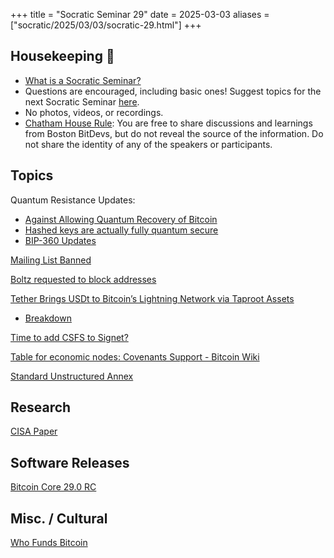 +++
title = "Socratic Seminar 29"
date = 2025-03-03
aliases = ["socratic/2025/03/03/socratic-29.html"]
+++

## Housekeeping 🧹

- [What is a Socratic Seminar?](https://bitdevs.org/about#socratic-seminars)
- Questions are encouraged, including basic ones! Suggest topics for the next Socratic Seminar [here](https://github.com/0xBEEFCAF3/bostonbitdevs/issues/new).
- No photos, videos, or recordings.
- [Chatham House Rule](https://www.chathamhouse.org/about-us/chatham-house-rule): You are free to share discussions and learnings from Boston BitDevs, but do not reveal the source of the information. Do not share the identity of any of the speakers or participants.

## Topics

Quantum Resistance Updates:

- [Against Allowing Quantum Recovery of Bitcoin](https://blog.lopp.net/against-quantum-recovery-of-bitcoin/)
- [Hashed keys are actually fully quantum secure](https://groups.google.com/g/bitcoindev/c/jr1QO95k6Uc)
- [BIP-360 Updates](https://groups.google.com/g/bitcoindev/c/oQKezDOc4us)

[Mailing List Banned](https://x.com/callebtc/status/1907491265328927126)

[Boltz requested to block addresses](https://x.com/lightcoin/status/1905313895646199876?s=46)

[Tether Brings USDt to Bitcoin’s Lightning Network via Taproot Assets](https://lightninglabs.substack.com/p/it-all-comes-back-to-bitcoin-how)

- [Breakdown](https://medium.com/joltzwallet/how-will-usdt-impact-bitcoin-lightning-6cae325ac5e5)

[Time to add CSFS to Signet?](https://groups.google.com/g/bitcoindev/c/wbUx4-SMMYE)

[Table for economic nodes: Covenants Support - Bitcoin Wiki](https://groups.google.com/g/bitcoindev/c/kd8g8V1NVOY)

[Standard Unstructured Annex](https://groups.google.com/g/bitcoindev/c/Q5j2Kb6XeHI)

## Research

[CISA Paper](https://hrf.org/latest/cisa-research-paper/)

## Software Releases

[Bitcoin Core 29.0 RC](https://delvingbitcoin.org/t/bitcoin-core-29-0-release-candidate-is-available/1536)

## Misc. / Cultural

[Who Funds Bitcoin](https://whofundsbitcoin.com/)
